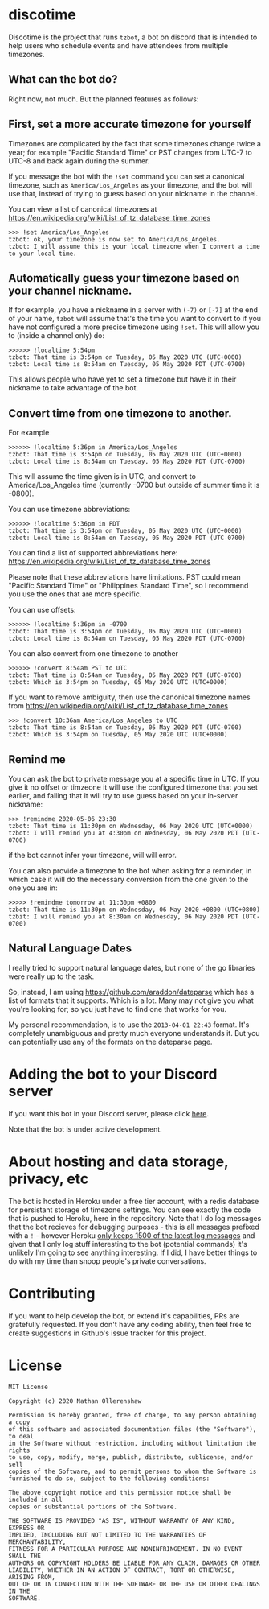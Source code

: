 # discotime

Discotime is the project that runs `tzbot`, a bot on discord that is intended to help users who schedule events and have attendees from multiple timezones.

## What can the bot do?

Right now, not much. But the planned features as follows:

## First, set a more accurate timezone for yourself

Timezones are complicated by the fact that some timezones change twice a year; for example "Pacific Standard Time" or PST changes from UTC-7 to UTC-8 and back again during the summer.

If you message the bot with the `!set` command you can set a canonical timezone, such as `America/Los_Angeles` as your timezone, and the bot will use that, instead of trying to guess based on your nickname in the channel.

You can view a list of canonical timezones at https://en.wikipedia.org/wiki/List_of_tz_database_time_zones

```
>>> !set America/Los_Angeles
tzbot: ok, your timezone is now set to America/Los_Angeles.
tzbot: I will assume this is your local timezone when I convert a time to your local time.
```

## Automatically guess your timezone based on your channel nickname.

If for example, you have a nickname in a server with `(-7)` or `[-7]` at the end of your name, `tzbot` will assume that's the time you want to convert to if you have not configured a more precise timezone using `!set`. This will allow you to (inside a channel only) do:

```
>>>>>> !localtime 5:54pm
tzbot: That time is 3:54pm on Tuesday, 05 May 2020 UTC (UTC+0000)
tzbot: Local time is 8:54am on Tuesday, 05 May 2020 PDT (UTC-0700)
```

This allows people who have yet to set a timezone but have it in their nickname to take advantage of the bot.

## Convert time from one timezone to another.

For example

```
>>>>>> !localtime 5:36pm in America/Los_Angeles
tzbot: That time is 3:54pm on Tuesday, 05 May 2020 UTC (UTC+0000)
tzbot: Local time is 8:54am on Tuesday, 05 May 2020 PDT (UTC-0700)
```

This will assume the time given is in UTC, and convert to America/Los_Angeles time (currently -0700 but outside of summer time it is -0800).

You can use timezone abbreviations:

```
>>>>>> !localtime 5:36pm in PDT
tzbot: That time is 3:54pm on Tuesday, 05 May 2020 UTC (UTC+0000)
tzbot: Local time is 8:54am on Tuesday, 05 May 2020 PDT (UTC-0700)
```

You can find a list of supported abbreviations here: https://en.wikipedia.org/wiki/List_of_tz_database_time_zones

Please note that these abbreviations have limitations. PST could mean "Pacific Standard Time" or "Philippines Standard Time", so I recommend you use the ones that are more specific.

You can use offsets:

```
>>>>>> !localtime 5:36pm in -0700
tzbot: That time is 3:54pm on Tuesday, 05 May 2020 UTC (UTC+0000)
tzbot: Local time is 8:54am on Tuesday, 05 May 2020 PDT (UTC-0700)
```

You can also convert from one timezone to another

```
>>>>>> !convert 8:54am PST to UTC
tzbot: That time is 8:54am on Tuesday, 05 May 2020 PDT (UTC-0700)
tzbot: Which is 3:54pm on Tuesday, 05 May 2020 UTC (UTC+0000)
```

If you want to remove ambiguity, then use the canonical timezone names from https://en.wikipedia.org/wiki/List_of_tz_database_time_zones

```
>>> !convert 10:36am America/Los_Angeles to UTC
tzbot: That time is 8:54am on Tuesday, 05 May 2020 PDT (UTC-0700)
tzbot: Which is 3:54pm on Tuesday, 05 May 2020 UTC (UTC+0000)
```

## Remind me

You can ask the bot to private message you at a specific time in UTC. If you give it no offset or timzeone it will use the configured timezone that you set earlier, and failing that it will try to use guess based on your in-server nickname:

```
>>> !remindme 2020-05-06 23:30
tzbot: That time is 11:30pm on Wednesday, 06 May 2020 UTC (UTC+0000)
tzbot: I will remind you at 4:30pm on Wednesday, 06 May 2020 PDT (UTC-0700)
```

if the bot cannot infer your timezone, will will error.

You can also provide a timezone to the bot when asking for a reminder, in which case it will do the necessary conversion from the one given to the one you are in:

```
>>>>> !remindme tomorrow at 11:30pm +0800
tzbot: That time is 11:30pm on Wednesday, 06 May 2020 +0800 (UTC+0800)
tzbit: I will remind you at 8:30am on Wednesday, 06 May 2020 PDT (UTC-0700)
```

## Natural Language Dates

I really tried to support natural language dates, but none of the go libraries were really up to the task.

So, instead, I am using https://github.com/araddon/dateparse which has a list of formats that it supports. Which is a lot. Many may not give you what you're looking for; so you just have to find one that works for you.

My personal recommendation, is to use the `2013-04-01 22:43` format. It's completely unambiguous and pretty much everyone understands it. But you can potentially use any of the formats on the dateparse page.

# Adding the bot to your Discord server

If you want this bot in your Discord server, please click [here](https://discord.com/api/oauth2/authorize?client_id=707063041547829279&permissions=388160&scope=bot).

Note that the bot is under active development.

# About hosting and data storage, privacy, etc

The bot is hosted in Heroku under a free tier account, with a redis database for persistant storage of timezone settings. You can see exactly the code that is pushed to Heroku, here in the repository. Note that I do log messages that the bot recieves for debugging purposes - this is all messages prefixed with a `!` - however Heroku [only keeps 1500 of the latest log messages](https://devcenter.heroku.com/articles/logging#log-history-limits) and given that I only log stuff interesting to the bot (potential commands) it's unlikely I'm going to see anything interesting. If I did, I have better things to do with my time than snoop people's private conversations.

# Contributing

If you want to help develop the bot, or extend it's capabilities, PRs are gratefully requested. If you don't have any coding ability, then feel free to create suggestions in Github's issue tracker for this project.

# License

```
MIT License

Copyright (c) 2020 Nathan Ollerenshaw

Permission is hereby granted, free of charge, to any person obtaining a copy
of this software and associated documentation files (the "Software"), to deal
in the Software without restriction, including without limitation the rights
to use, copy, modify, merge, publish, distribute, sublicense, and/or sell
copies of the Software, and to permit persons to whom the Software is
furnished to do so, subject to the following conditions:

The above copyright notice and this permission notice shall be included in all
copies or substantial portions of the Software.

THE SOFTWARE IS PROVIDED "AS IS", WITHOUT WARRANTY OF ANY KIND, EXPRESS OR
IMPLIED, INCLUDING BUT NOT LIMITED TO THE WARRANTIES OF MERCHANTABILITY,
FITNESS FOR A PARTICULAR PURPOSE AND NONINFRINGEMENT. IN NO EVENT SHALL THE
AUTHORS OR COPYRIGHT HOLDERS BE LIABLE FOR ANY CLAIM, DAMAGES OR OTHER
LIABILITY, WHETHER IN AN ACTION OF CONTRACT, TORT OR OTHERWISE, ARISING FROM,
OUT OF OR IN CONNECTION WITH THE SOFTWARE OR THE USE OR OTHER DEALINGS IN THE
SOFTWARE.
```

